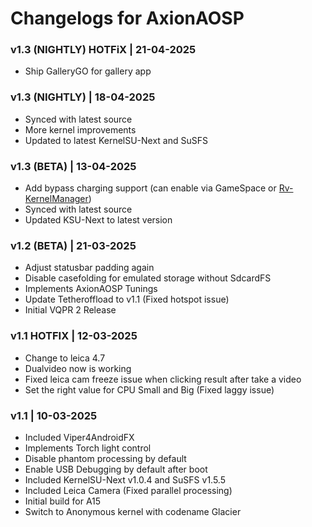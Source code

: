 # Changelogs for AxionAOSP

### v1.3 (NIGHTLY) HOTFiX | 21-04-2025
- Ship GalleryGO for gallery app

### v1.3 (NIGHTLY) | 18-04-2025
- Synced with latest source
- More kernel improvements
- Updated to latest KernelSU-Next and SuSFS

### v1.3 (BETA) | 13-04-2025
- Add bypass charging support (can enable via GameSpace or [Rv-KernelManager](https://t.me/ArataXDummy/34602))
- Synced with latest source
- Updated KSU-Next to latest version

### v1.2 (BETA) | 21-03-2025
- Adjust statusbar padding again
- Disable casefolding for emulated storage without SdcardFS
- Implements AxionAOSP Tunings
- Update Tetheroffload to v1.1 (Fixed hotspot issue)
- Initial VQPR 2 Release

### v1.1 HOTFIX | 12-03-2025
- Change to leica 4.7
- Dualvideo now is working
- Fixed leica cam freeze issue when clicking result after take a video
- Set the right value for CPU Small and Big (Fixed laggy issue)

### v1.1 | 10-03-2025
- Included Viper4AndroidFX
- Implements Torch light control
- Disable phantom processing by default
- Enable USB Debugging by default after boot
- Included KernelSU-Next v1.0.4 and SuSFS v1.5.5
- Included Leica Camera (Fixed parallel processing)
- Initial build for A15
- Switch to Anonymous kernel with codename Glacier
